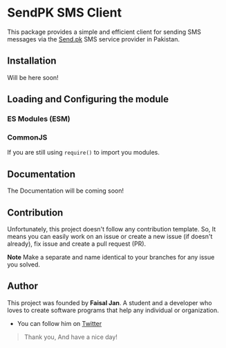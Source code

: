 # SendPK SMS Client
This package provides a simple and efficient client for sending SMS messages via the [Send.pk](https://sendpk.com/) SMS service provider in Pakistan.

## Installation
Will be here soon!

## Loading and Configuring the module
### ES Modules (ESM)
### CommonJS
If you are still using `require()` to import you modules.

## Documentation
The Documentation will be coming soon!

## Contribution
Unfortunately, this project doesn't follow any contribution template. So, It means you can easily work on an issue or create a new issue (if doesn't already), fix issue and create a pull request (PR).

**Note**
Make a separate and name identical to your branches for any issue you solved.

## Author
This project was founded by **Faisal Jan**. A student and a developer who loves to create software programs that help any individual or organization.
* You can follow him on [Twitter](https://twitter.com/justFaisaljan)

> Thank you, And have a nice day!